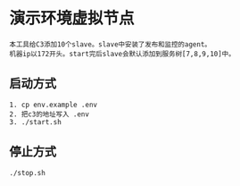 # 演示环境虚拟节点

```
本工具给C3添加10个slave。slave中安装了发布和监控的agent。
机器ip以172开头。start完后slave会默认添加到服务树[7,8,9,10]中。
```

## 启动方式
```
1. cp env.example .env
2. 把c3的地址写入 .env
3. ./start.sh 
```

## 停止方式
```
./stop.sh
```
